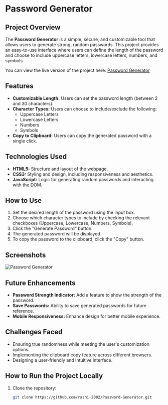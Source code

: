 # Password Generator

## Project Overview

The **Password Generator** is a simple, secure, and customizable tool that allows users to generate strong, random passwords. This project provides an easy-to-use interface where users can define the length of the password and choose to include uppercase letters, lowercase letters, numbers, and symbols.

You can view the live version of the project here: [Password Generator](https://rashi-2002.github.io/Password-Generator/)

## Features

- **Customizable Length:** Users can set the password length (between 2 and 30 characters).
- **Character Types:** Users can choose to include/exclude the following:
  - Uppercase Letters
  - Lowercase Letters
  - Numbers
  - Symbols
- **Copy to Clipboard:** Users can copy the generated password with a single click.

## Technologies Used

- **HTML5:** Structure and layout of the webpage.
- **CSS3:** Styling and design, including responsiveness and aesthetics.
- **JavaScript:** Logic for generating random passwords and interacting with the DOM.

## How to Use

1. Set the desired length of the password using the input box.
2. Choose which character types to include by checking the relevant checkboxes (Uppercase, Lowercase, Numbers, Symbols).
3. Click the "Generate Password" button.
4. The generated password will be displayed.
5. To copy the password to the clipboard, click the "Copy" button.

## Screenshots

![Password Generator](screenshot.png)

## Future Enhancements

- **Password Strength Indicator:** Add a feature to show the strength of the password.
- **Save Passwords:** Ability to save generated passwords for future reference.
- **Mobile Responsiveness:** Enhance design for better mobile experience.

## Challenges Faced

- Ensuring true randomness while meeting the user's customization options.
- Implementing the clipboard copy feature across different browsers.
- Designing a user-friendly and intuitive interface.

## How to Run the Project Locally

1. Clone the repository:
   ```bash
   git clone https://github.com/rashi-2002/Password-Generator.git
